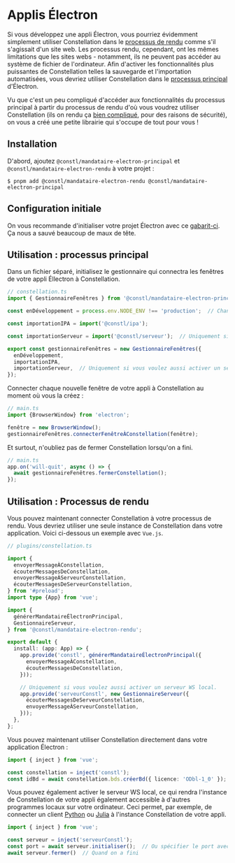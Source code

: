 
# Applis Électron
Si vous développez une appli Électron, vous pourriez évidemment simplement utiliser Constellation dans le [processus de rendu](https://www.electronjs.org/fr/docs/latest/tutorial/process-model#the-renderer-process) comme s'il s'agissait d'un site web. Les processus rendu, cependant, ont les mêmes limitations que les sites webs - notamment, ils ne peuvent pas accéder au système de fichier de l'ordinateur. Afin d'activer les fonctionnalités plus puissantes de Constellation telles la sauvegarde et l'importation automatisées, vous devriez utiliser Constellation dans le [processus principal](https://www.electronjs.org/fr/docs/latest/tutorial/process-model#the-main-process) d'Électron.

Vu que c'est un peu compliqué d'accéder aux fonctionnalités du processus principal à partir du processus de rendu d'où vous voudrez utiliser Constellation (ils on rendu ça [bien compliqué](https://www.electronjs.org/fr/docs/latest/tutorial/tutorial-preload), pour des raisons de sécurité), on vous a créé une petite librairie qui s'occupe de tout pour vous !

## Installation
D'abord, ajoutez `@constl/mandataire-electron-principal` et `@constl/mandataire-electron-rendu` à votre projet :

```$ pnpm add @constl/mandataire-electron-rendu @constl/mandataire-electron-principal```

## Configuration initiale
On vous recommande d'initialiser votre projet Électron avec ce [gabarit-ci](https://github.com/cawa-93/vite-electron-builder). Ça nous a sauvé beaucoup de maux de tête.


## Utilisation : processus principal

Dans un fichier séparé, initialisez le gestionnaire qui connectra les fenêtres de votre appli Éllectron à Constellation.

```TypeScript
// constellation.ts
import { GestionnaireFenêtres } from '@constl/mandataire-electron-principal';

const enDéveloppement = process.env.NODE_ENV !== 'production';  // Changer selon votre configuration

const importationIPA = import('@constl/ipa');

const importationServeur = import('@constl/serveur');  // Uniquement si vous voulez aussi activer un serveur WS local.

export const gestionnaireFenêtres = new GestionnaireFenêtres({ 
  enDéveloppement,
  importationIPA,
  importationServeur,  // Uniquement si vous voulez aussi activer un serveur WS local.
});
```

Connecter chaque nouvelle fenêtre de votre appli à Constellation au moment où vous la créez :
```TypeScript
// main.ts
import {BrowserWindow} from 'electron';

fenêtre = new BrowserWindow();
gestionnaireFenêtres.connecterFenêtreÀConstellation(fenêtre);
```

Et surtout, n'oubliez pas de fermer Constellation lorsqu'on a fini.

```TypeScript
// main.ts
app.on('will-quit', async () => {
  await gestionnaireFenêtres.fermerConstellation();
});
```

## Utilisation : Processus de rendu
Vous pouvez maintenant connecter Constellation à votre processus de rendu. Vous devriez utiliser une seule instance
de Constellation dans votre application. Voici ci-dessous un exemple avec `Vue.js`.

```TypeScript
// plugins/constellation.ts

import {
  envoyerMessageÀConstellation,
  écouterMessagesDeConstellation,
  envoyerMessageÀServeurConstellation,
  écouterMessagesDeServeurConstellation,
} from '#preload';
import type {App} from 'vue';

import {
  générerMandataireÉlectronPrincipal,
  GestionnaireServeur,
} from '@constl/mandataire-electron-rendu';

export default {
  install: (app: App) => {
    app.provide('constl', générerMandataireÉlectronPrincipal({
      envoyerMessageÀConstellation,
      écouterMessagesDeConstellation,
    }));

    // Uniquement si vous voulez aussi activer un serveur WS local.
    app.provide('serveurConstl', new GestionnaireServeur({
      écouterMessagesDeServeurConstellation,
      envoyerMessageÀServeurConstellation,
    }));
  },
};

```

Vous pouvez maintenant utiliser Constellation directement dans votre application Électron :

```TypeScript
import { inject } from 'vue';

const constellation = inject('constl');
const idBd = await constellation.bds.créerBd({ licence: 'ODbl-1_0' });
```

Vous pouvez également activer le serveur WS local, ce qui rendra l'instance de Constellation de votre appli
également accessible à d'autres programmes locaux sur votre ordinateur. Ceci permet, par exemple,
de connecter un client [Python](https://github.com/reseau-constellation/client-python) ou 
[Julia](https://github.com/reseau-constellation/Constellation.js) à l'instance Constellation de votre appli.

```TypeScript
import { inject } from 'vue';

const serveur = inject('serveurConstl');
const port = await serveur.initialiser();  // Ou spécifier le port avec serveur.initialiser(PORT);
await serveur.fermer()  // Quand on a fini
```


